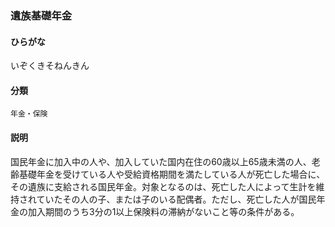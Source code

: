 <div style="display:none;">

## [あ行](securities-terms?id=あ行)

</div>

### 遺族基礎年金

#### ひらがな

いぞくきそねんきん

#### 分類

`年金・保険`

#### 説明

国民年金に加入中の人や、加入していた国内在住の60歳以上65歳未満の人、老齢基礎年金を受けている人や受給資格期間を満たしている人が死亡した場合に、その遺族に支給される国民年金。対象となるのは、死亡した人によって生計を維持されていたその人の子、または子のいる配偶者。ただし、死亡した人が国民年金の加入期間のうち3分の1以上保険料の滞納がないこと等の条件がある。

<div style="display:none;">

## [か行](securities-terms?id=か行)
## [さ行](securities-terms?id=さ行)
## [た行](securities-terms?id=た行)
## [な行](securities-terms?id=な行)
## [は行](securities-terms?id=は行)
## [ま行](securities-terms?id=ま行)
## [や行](securities-terms?id=や行)
## [ら行](securities-terms?id=ら行)
## [わ行](securities-terms?id=わ行)
## [英数字・記号](securities-terms?id=英数字・記号)

</div>

